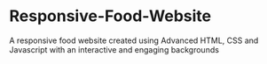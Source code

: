 # Responsive-Food-Website
A responsive food website created using Advanced HTML, CSS and Javascript with an interactive and engaging backgrounds
